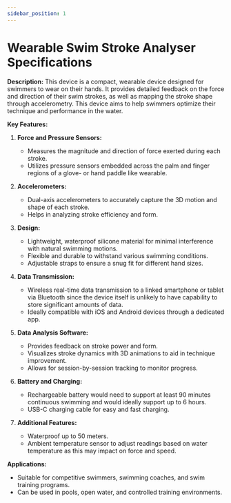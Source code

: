 ```yaml
---
sidebar_position: 1
---
```


# Wearable Swim Stroke Analyser Specifications

**Description:**
This device is a compact, wearable device designed for swimmers to wear on their hands. It provides detailed feedback on the force and direction of their swim strokes, as well as mapping the stroke shape through accelerometry. This device aims to help swimmers optimize their technique and performance in the water.

**Key Features:**

1. **Force and Pressure Sensors:**
   - Measures the magnitude and direction of force exerted during each stroke.
   - Utilizes pressure sensors embedded across the palm and finger regions of a glove- or hand paddle like wearable.

2. **Accelerometers:**
   - Dual-axis accelerometers to accurately capture the 3D motion and shape of each stroke.
   - Helps in analyzing stroke efficiency and form.

3. **Design:**
   - Lightweight, waterproof silicone material for minimal interference with natural swimming motions.
   - Flexible and durable to withstand various swimming conditions.
   - Adjustable straps to ensure a snug fit for different hand sizes.

4. **Data Transmission:**
   - Wireless real-time data transmission to a linked smartphone or tablet via Bluetooth since the device itself is unlikely to have capability to store significant amounts of data.
   - Ideally compatible with iOS and Android devices through a dedicated app.

5. **Data Analysis Software:**
   - Provides feedback on stroke power and form.
   - Visualizes stroke dynamics with 3D animations to aid in technique improvement.
   - Allows for session-by-session tracking to monitor progress.

6. **Battery and Charging:**
   - Rechargeable battery would need to support at least 90 minutes continuous swimming and would ideally support up to 6 hours.
   - USB-C charging cable for easy and fast charging.

7. **Additional Features:**
   - Waterproof up to 50 meters.
   - Ambient temperature sensor to adjust readings based on water temperature as this may impact on force and speed.

**Applications:**
- Suitable for competitive swimmers, swimming coaches, and swim training programs.
- Can be used in pools, open water, and controlled training environments.